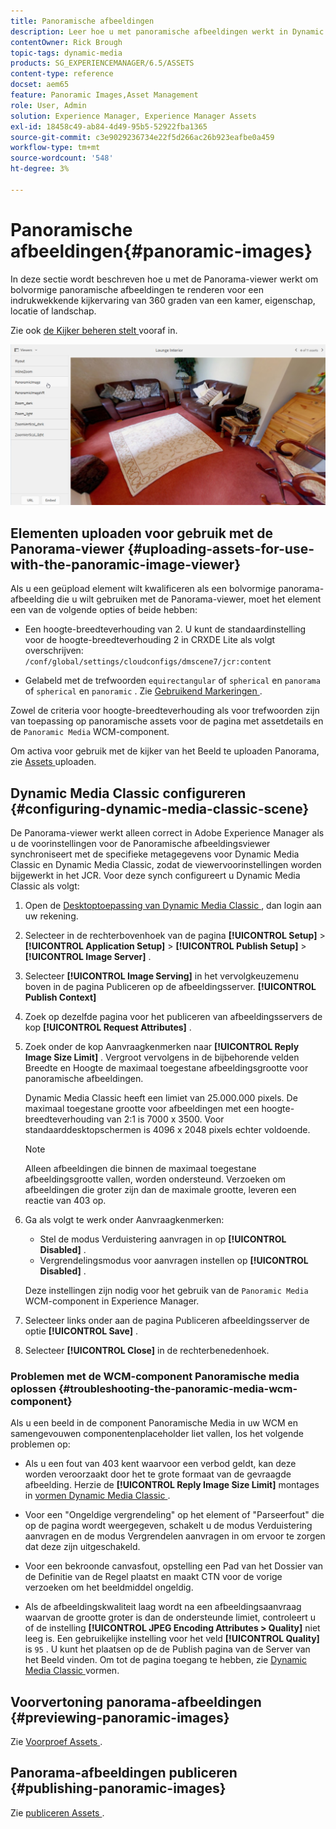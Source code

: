 ```yaml
---
title: Panoramische afbeeldingen
description: Leer hoe u met panoramische afbeeldingen werkt in Dynamic Media.
contentOwner: Rick Brough
topic-tags: dynamic-media
products: SG_EXPERIENCEMANAGER/6.5/ASSETS
content-type: reference
docset: aem65
feature: Panoramic Images,Asset Management
role: User, Admin
solution: Experience Manager, Experience Manager Assets
exl-id: 18458c49-ab84-4d49-95b5-52922fba1365
source-git-commit: c3e9029236734e22f5d266ac26b923eafbe0a459
workflow-type: tm+mt
source-wordcount: '548'
ht-degree: 3%

---
```


# Panoramische afbeeldingen{#panoramic-images}

In deze sectie wordt beschreven hoe u met de Panorama-viewer werkt om bolvormige panoramische afbeeldingen te renderen voor een indrukwekkende kijkervaring van 360 graden van een kamer, eigenschap, locatie of landschap.

Zie ook [ de Kijker beheren stelt ](/help/assets/managing-viewer-presets.md) vooraf in.

![ panoramisch-image2 ](assets/panoramic-image2.png)

## Elementen uploaden voor gebruik met de Panorama-viewer {#uploading-assets-for-use-with-the-panoramic-image-viewer}

Als u een geüpload element wilt kwalificeren als een bolvormige panorama-afbeelding die u wilt gebruiken met de Panorama-viewer, moet het element een van de volgende opties of beide hebben:

* Een hoogte-breedteverhouding van 2.
U kunt de standaardinstelling voor de hoogte-breedteverhouding 2 in CRXDE Lite als volgt overschrijven:
  `/conf/global/settings/cloudconfigs/dmscene7/jcr:content`

* Gelabeld met de trefwoorden `equirectangular` of `spherical` en `panorama` of `spherical` en `panoramic` . Zie [ Gebruikend Markeringen ](/help/sites-authoring/tags.md).

Zowel de criteria voor hoogte-breedteverhouding als voor trefwoorden zijn van toepassing op panoramische assets voor de pagina met assetdetails en de `Panoramic Media` WCM-component.

Om activa voor gebruik met de kijker van het Beeld te uploaden Panorama, zie [ Assets ](/help/assets/manage-assets.md#uploading-assets) uploaden.

## Dynamic Media Classic configureren {#configuring-dynamic-media-classic-scene}

De Panorama-viewer werkt alleen correct in Adobe Experience Manager als u de voorinstellingen voor de Panoramische afbeeldingsviewer synchroniseert met de specifieke metagegevens voor Dynamic Media Classic en Dynamic Media Classic, zodat de viewervoorinstellingen worden bijgewerkt in het JCR. Voor deze synch configureert u Dynamic Media Classic als volgt:

1. Open de [ Desktoptoepassing van Dynamic Media Classic ](https://experienceleague.adobe.com/docs/dynamic-media-classic/using/getting-started/signing-out.html#getting-started), dan login aan uw rekening.

1. Selecteer in de rechterbovenhoek van de pagina **[!UICONTROL Setup]** > **[!UICONTROL Application Setup]** > **[!UICONTROL Publish Setup]** > **[!UICONTROL Image Server]** .
1. Selecteer **[!UICONTROL Image Serving]** in het vervolgkeuzemenu boven in de pagina Publiceren op de afbeeldingsserver. **[!UICONTROL Publish Context]**

1. Zoek op dezelfde pagina voor het publiceren van afbeeldingsservers de kop **[!UICONTROL Request Attributes]** .
1. Zoek onder de kop Aanvraagkenmerken naar **[!UICONTROL Reply Image Size Limit]** . Vergroot vervolgens in de bijbehorende velden Breedte en Hoogte de maximaal toegestane afbeeldingsgrootte voor panoramische afbeeldingen.

   Dynamic Media Classic heeft een limiet van 25.000.000 pixels. De maximaal toegestane grootte voor afbeeldingen met een hoogte-breedteverhouding van 2:1 is 7000 x 3500. Voor standaarddesktopschermen is 4096 x 2048 pixels echter voldoende.

   >[!NOTE]
   >
   >Alleen afbeeldingen die binnen de maximaal toegestane afbeeldingsgrootte vallen, worden ondersteund. Verzoeken om afbeeldingen die groter zijn dan de maximale grootte, leveren een reactie van 403 op.

1. Ga als volgt te werk onder Aanvraagkenmerken:

   * Stel de modus Verduistering aanvragen in op **[!UICONTROL Disabled]** .
   * Vergrendelingsmodus voor aanvragen instellen op **[!UICONTROL Disabled]** .

   Deze instellingen zijn nodig voor het gebruik van de `Panoramic Media` WCM-component in Experience Manager.

1. Selecteer links onder aan de pagina Publiceren afbeeldingsserver de optie **[!UICONTROL Save]** .

1. Selecteer **[!UICONTROL Close]** in de rechterbenedenhoek.

### Problemen met de WCM-component Panoramische media oplossen {#troubleshooting-the-panoramic-media-wcm-component}

Als u een beeld in de component Panoramische Media in uw WCM en samengevouwen componentenplaceholder liet vallen, los het volgende problemen op:

* Als u een fout van 403 kent waarvoor een verbod geldt, kan deze worden veroorzaakt door het te grote formaat van de gevraagde afbeelding. Herzie de **[!UICONTROL Reply Image Size Limit]** montages in [ vormen Dynamic Media Classic ](/help/assets/panoramic-images.md#configuring-dynamic-media-classic-scene).

* Voor een &quot;Ongeldige vergrendeling&quot; op het element of &quot;Parseerfout&quot; die op de pagina wordt weergegeven, schakelt u de modus Verduistering aanvragen en de modus Vergrendelen aanvragen in om ervoor te zorgen dat deze zijn uitgeschakeld.
* Voor een bekroonde canvasfout, opstelling een Pad van het Dossier van de Definitie van de Regel plaatst en maakt CTN voor de vorige verzoeken om het beeldmiddel ongeldig.
* Als de afbeeldingskwaliteit laag wordt na een afbeeldingsaanvraag waarvan de grootte groter is dan de ondersteunde limiet, controleert u of de instelling **[!UICONTROL JPEG Encoding Attributes > Quality]** niet leeg is. Een gebruikelijke instelling voor het veld **[!UICONTROL Quality]** is `95` . U kunt het plaatsen op de de Publish pagina van de Server van het Beeld vinden. Om tot de pagina toegang te hebben, zie [ Dynamic Media Classic ](/help/assets/panoramic-images.md#configuring-dynamic-media-classic-scene) vormen.

## Voorvertoning panorama-afbeeldingen {#previewing-panoramic-images}

Zie [ Voorproef Assets ](/help/assets/previewing-assets.md).

## Panorama-afbeeldingen publiceren {#publishing-panoramic-images}

Zie [ publiceren Assets ](/help/assets/publishing-dynamicmedia-assets.md).
